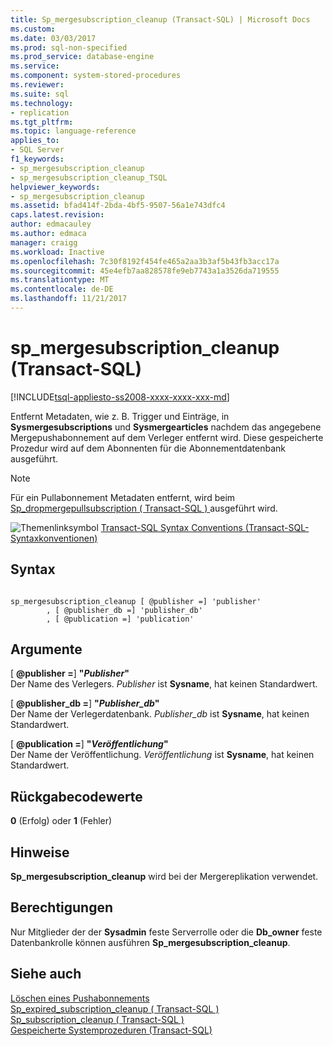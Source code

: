 ```yaml
---
title: Sp_mergesubscription_cleanup (Transact-SQL) | Microsoft Docs
ms.custom: 
ms.date: 03/03/2017
ms.prod: sql-non-specified
ms.prod_service: database-engine
ms.service: 
ms.component: system-stored-procedures
ms.reviewer: 
ms.suite: sql
ms.technology:
- replication
ms.tgt_pltfrm: 
ms.topic: language-reference
applies_to:
- SQL Server
f1_keywords:
- sp_mergesubscription_cleanup
- sp_mergesubscription_cleanup_TSQL
helpviewer_keywords:
- sp_mergesubscription_cleanup
ms.assetid: bfad414f-2bda-4bf5-9507-56a1e743dfc4
caps.latest.revision: 
author: edmacauley
ms.author: edmaca
manager: craigg
ms.workload: Inactive
ms.openlocfilehash: 7c30f8192f454fe465a2aa3b3af5b43fb3acc17a
ms.sourcegitcommit: 45e4efb7aa828578fe9eb7743a1a3526da719555
ms.translationtype: MT
ms.contentlocale: de-DE
ms.lasthandoff: 11/21/2017
---
```

# <a name="spmergesubscriptioncleanup-transact-sql"></a>sp_mergesubscription_cleanup (Transact-SQL)
[!INCLUDE[tsql-appliesto-ss2008-xxxx-xxxx-xxx-md](../../includes/tsql-appliesto-ss2008-xxxx-xxxx-xxx-md.md)]

  Entfernt Metadaten, wie z. B. Trigger und Einträge, in **Sysmergesubscriptions** und **Sysmergearticles** nachdem das angegebene Mergepushabonnement auf dem Verleger entfernt wird. Diese gespeicherte Prozedur wird auf dem Abonnenten für die Abonnementdatenbank ausgeführt.  
  
> [!NOTE]  
>  Für ein Pullabonnement Metadaten entfernt, wird beim [Sp_dropmergepullsubscription &#40; Transact-SQL &#41; ](../../relational-databases/system-stored-procedures/sp-dropmergepullsubscription-transact-sql.md) ausgeführt wird.  
  
 ![Themenlinksymbol](../../database-engine/configure-windows/media/topic-link.gif "Topic link icon") [Transact-SQL Syntax Conventions (Transact-SQL-Syntaxkonventionen)](../../t-sql/language-elements/transact-sql-syntax-conventions-transact-sql.md)  
  
## <a name="syntax"></a>Syntax  
  
```  
  
sp_mergesubscription_cleanup [ @publisher =] 'publisher'  
        , [ @publisher_db =] 'publisher_db'  
        , [ @publication =] 'publication'  
```  
  
## <a name="arguments"></a>Argumente  
 [  **@publisher =**] **"***Publisher***"**  
 Der Name des Verlegers. *Publisher* ist **Sysname**, hat keinen Standardwert.  
  
 [  **@publisher_db =**] **"***Publisher_db***"**  
 Der Name der Verlegerdatenbank. *Publisher_db* ist **Sysname**, hat keinen Standardwert.  
  
 [  **@publication =**] **"***Veröffentlichung***"**  
 Der Name der Veröffentlichung. *Veröffentlichung* ist **Sysname**, hat keinen Standardwert.  
  
## <a name="return-code-values"></a>Rückgabecodewerte  
 **0** (Erfolg) oder **1** (Fehler)  
  
## <a name="remarks"></a>Hinweise  
 **Sp_mergesubscription_cleanup** wird bei der Mergereplikation verwendet.  
  
## <a name="permissions"></a>Berechtigungen  
 Nur Mitglieder der der **Sysadmin** feste Serverrolle oder die **Db_owner** feste Datenbankrolle können ausführen **Sp_mergesubscription_cleanup**.  
  
## <a name="see-also"></a>Siehe auch  
 [Löschen eines Pushabonnements](../../relational-databases/replication/delete-a-push-subscription.md)   
 [Sp_expired_subscription_cleanup &#40; Transact-SQL &#41;](../../relational-databases/system-stored-procedures/sp-expired-subscription-cleanup-transact-sql.md)   
 [Sp_subscription_cleanup &#40; Transact-SQL &#41;](../../relational-databases/system-stored-procedures/sp-subscription-cleanup-transact-sql.md)   
 [Gespeicherte Systemprozeduren &#40;Transact-SQL&#41;](../../relational-databases/system-stored-procedures/system-stored-procedures-transact-sql.md)  
  
  
